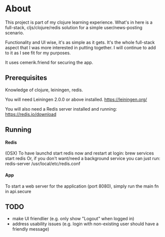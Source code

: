# About

This project is part of my clojure learning experience.
What's in here is a full-stack, cljs/clojure/redis solution
for a simple user/news-posting scenario.

Functionality and UI wise, it's as simple as it gets.
It's the whole full-stack aspect that I was more interested
in putting together.
I will continue to add to it as I see fit for my purposes.

It uses cemerik.friend for securing the app.

## Prerequisites

Knowledge of clojure, leiningen, redis.

You will need Leiningen 2.0.0 or above installed.
https://leiningen.org/

You will also need a Redis server installed and running:
https://redis.io/download

## Running

#### Redis
(OSX) To have launchd start redis now and restart at login:
  brew services start redis
Or, if you don't want/need a background service you can just run:
  redis-server /usr/local/etc/redis.conf

#### App
To start a web server for the application (port 8080), simply run the main
fn in api.secure

## TODO

- make UI friendlier (e.g. only show "Logout" when logged in)
- address usability issues (e.g. login with non-existing user should have a friendly message)
